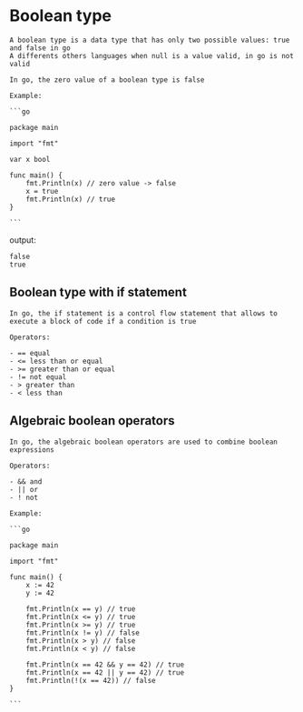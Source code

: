 # Boolean type

    A boolean type is a data type that has only two possible values: true and false in go
    A differents others languages when null is a value valid, in go is not valid

    In go, the zero value of a boolean type is false

    Example:

    ```go

    package main

    import "fmt"

    var x bool

    func main() {
        fmt.Println(x) // zero value -> false
        x = true
        fmt.Println(x) // true
    }

    ```

output:

    false
    true

## Boolean type with if statement

    In go, the if statement is a control flow statement that allows to execute a block of code if a condition is true

    Operators:
    
    - == equal
    - <= less than or equal
    - >= greater than or equal
    - != not equal
    - > greater than
    - < less than

## Algebraic boolean operators

    In go, the algebraic boolean operators are used to combine boolean expressions

    Operators:
    
    - && and
    - || or
    - ! not

    Example:

    ```go

    package main

    import "fmt"

    func main() {
        x := 42
        y := 42

        fmt.Println(x == y) // true
        fmt.Println(x <= y) // true
        fmt.Println(x >= y) // true
        fmt.Println(x != y) // false
        fmt.Println(x > y) // false
        fmt.Println(x < y) // false

        fmt.Println(x == 42 && y == 42) // true
        fmt.Println(x == 42 || y == 42) // true
        fmt.Println(!(x == 42)) // false
    }

    ```